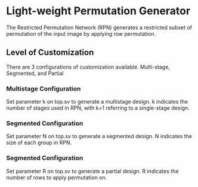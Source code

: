 # Light-weight Permutation Generator

The Restricted Permutation Network (RPN) generates a restricted subset of permutation of the input image by applying row permutation. 

## Level of Customization
There are 3 configurations of customization available. Multi-stage, Segmented, and Partial

### Multistage Configuration
Set parameter k on top.sv to generate a multistage design. k indicates the number of stages used in RPN, with k=1 referring to a single-stage design. 

### Segmented Configuration
Set parameter N on top.sv to generate a segmented design. N indicates the size of each group in RPN.

### Segmented Configuration
Set parameter R on top.sv to generate a partial design. R indicates the number of rows to apply permutation on.
